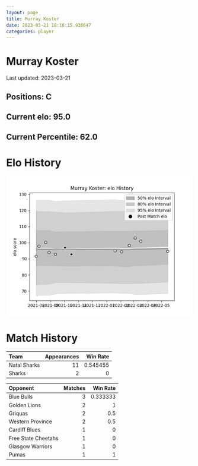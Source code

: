 ```yaml
---  
layout: page  
title: Murray Koster  
date: 2023-03-21 18:16:15.936647  
categories: player  
---
```

# Murray Koster


Last updated: 2023-03-21
## Positions: C

## Current elo: 95.0

## Current Percentile: 62.0

# Elo History


![elo history](history_MurrayKoster.png)
# Match History


| Team         |   Appearances |   Win Rate |
|:-------------|--------------:|-----------:|
| Natal Sharks |            11 |   0.545455 |
| Sharks       |             2 |   0        |

| Opponent            |   Matches |   Win Rate |
|:--------------------|----------:|-----------:|
| Blue Bulls          |         3 |   0.333333 |
| Golden Lions        |         2 |   1        |
| Griquas             |         2 |   0.5      |
| Western Province    |         2 |   0.5      |
| Cardiff Blues       |         1 |   0        |
| Free State Cheetahs |         1 |   0        |
| Glasgow Warriors    |         1 |   0        |
| Pumas               |         1 |   1        |
